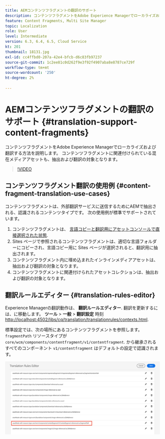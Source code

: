 ```yaml
---
title: AEMコンテンツフラグメントの翻訳のサポート
description: コンテンツフラグメントをAdobe Experience Managerでローカライズおよび翻訳する方法を説明します。 コンテンツフラグメントに関連付けられている混在メディアアセットも、抽出および翻訳の対象となります。
feature: Content Fragments, Multi Site Manager
topic: Localization
role: User
level: Intermediate
version: 6.3, 6.4, 6.5, Cloud Service
kt: 201
thumbnail: 18131.jpg
exl-id: cc4ffbd0-207a-42e4-bfcb-d6c83fb97237
source-git-commit: 1c2ee81c0d262f9e3f92f4907aba8e8787ce729f
workflow-type: tm+mt
source-wordcount: '250'
ht-degree: 2%

---
```


# AEMコンテンツフラグメントの翻訳のサポート {#translation-support-content-fragments}

コンテンツフラグメントをAdobe Experience Managerでローカライズおよび翻訳する方法を説明します。 コンテンツフラグメントに関連付けられている混在メディアアセットも、抽出および翻訳の対象となります。

>[!VIDEO](https://video.tv.adobe.com/v/18131/?quality=12&learn=on)

## コンテンツフラグメント翻訳の使用例 {#content-fragment-translation-use-cases}

コンテンツフラグメントは、外部翻訳サービスに送信するためにAEMで抽出される、認識されるコンテンツタイプです。 次の使用例が標準でサポートされています。

1. コンテンツフラグメントは、 [言語コピーと翻訳用にアセットコンソールで直接選択された状態](https://experienceleague.adobe.com/docs/experience-manager-cloud-service/content/assets/admin/translate-assets.html).
2. Sites ページで参照されるコンテンツフラグメントは、適切な言語フォルダーにコピーされ、言語コピー用に Sites ページが選択されると、翻訳用に抽出されます。
3. コンテンツフラグメント内に埋め込まれたインラインメディアアセットは、抽出および翻訳の対象となります。
4. コンテンツフラグメントに関連付けられたアセットコレクションは、抽出および翻訳の対象となります。

## 翻訳ルールエディター {#translation-rules-editor}

Experience Managerの翻訳動作は、 **翻訳ルールエディター**. 翻訳を更新するには、に移動します。 **ツール** > **一般** > **翻訳設定** 時刻 [http://localhost:4502/libs/cq/translation/translationrules/contexts.html](http://localhost:4502/libs/cq/translation/translationrules/contexts.html).

標準設定では、次の場所にあるコンテンツフラグメントを参照します。 `fragmentPath` リソースタイプが `core/wcm/components/contentfragment/v1/contentfragment`. から継承されるすべてのコンポーネント `v1/contentfragment` はデフォルトの設定で認識されます。

![翻訳ルールエディター](assets/translation-configuration.png)
